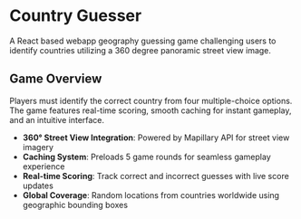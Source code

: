 # Country Guesser

A React based webapp geography guessing game challenging users to identify countries utilizing a 360 degree panoramic street view image.

## Game Overview

Players must identify the correct country from four multiple-choice options. The game features real-time scoring, smooth caching for instant gameplay, and an intuitive interface.

- **360° Street View Integration**: Powered by Mapillary API for street view imagery
- **Caching System**: Preloads 5 game rounds for seamless gameplay experience
- **Real-time Scoring**: Track correct and incorrect guesses with live score updates
- **Global Coverage**: Random locations from countries worldwide using geographic bounding boxes
